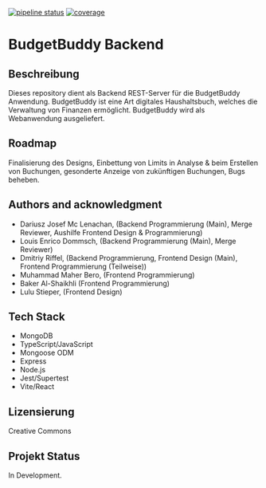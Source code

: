 [![pipeline status](../../../badges/main/pipeline.svg)](../../../-/pipelines/latest)
[![coverage](../../../badges/main/coverage.svg)](../../../-/pipelines/latest)

# BudgetBuddy Backend

## Beschreibung

Dieses repository dient als Backend REST-Server für die BudgetBuddy Anwendung. BudgetBuddy ist eine Art digitales Haushaltsbuch, welches die Verwaltung von Finanzen ermöglicht. BudgetBuddy wird als Webanwendung ausgeliefert.

## Roadmap
Finalisierung des Designs, Einbettung von Limits in Analyse & beim Erstellen von Buchungen, gesonderte Anzeige von zukünftigen Buchungen, Bugs beheben.

## Authors and acknowledgment
- Dariusz Josef Mc Lenachan, (Backend Programmierung (Main), Merge Reviewer, Aushilfe Frontend Design & Programmierung)
- Louis Enrico Dommsch, (Backend Programmierung (Main), Merge Reviewer)
- Dmitriy Riffel, (Backend Programmierung, Frontend Design (Main), Frontend Programmierung (Teilweise))
- Muhammad Maher Bero, (Frontend Programmierung)
- Baker Al-Shaikhli (Frontend Programmierung)
- Lulu Stieper, (Frontend Design)

## Tech Stack
- MongoDB
- TypeScript/JavaScript
- Mongoose ODM
- Express
- Node.js
- Jest/Supertest
- Vite/React

## Lizensierung
Creative Commons

## Projekt Status
In Development.
